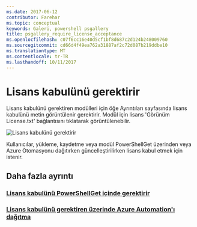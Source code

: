 ```yaml
---
ms.date: 2017-06-12
contributor: Farehar
ms.topic: conceptual
keywords: Galeri, powershell psgallery
title: psgallery_require_license_acceptance
ms.openlocfilehash: c07f6cc16e40d5cf1bf8d687c2d124b248009760
ms.sourcegitcommit: cd66d4f49ea762a31887af2c72d087b219ddbe10
ms.translationtype: MT
ms.contentlocale: tr-TR
ms.lasthandoff: 10/11/2017
---
```

<a name="require-license-acceptance"></a>Lisans kabulünü gerektirir
===========================

Lisans kabulünü gerektiren modülleri için öğe Ayrıntıları sayfasında lisans kabulünü metin görüntülenir gerektirir. Modül için lisans 'Görünüm License.txt' bağlantısını tıklatarak görüntülenebilir.

![Lisans kabulünü gerektirir](Images/RequireLicenseAcceptance.png)

Kullanıcılar, yükleme, kaydetme veya modül PowerShellGet üzerinden veya Azure Otomasyonu dağıtırken güncelleştirilirken lisans kabul etmek için istenir. 

## <a name="more-details"></a>Daha fazla ayrıntı
### <a name="require-license-acceptance-in-powershellgetpsgetmodulerequirelicenseacceptancemd"></a>[Lisans kabulünü PowerShellGet içinde gerektirir](../psget/module/RequireLicenseAcceptance.md)
### <a name="require-license-acceptance-on-deploy-to-azure-automationpsgallerydeploytoazureautomationrequirelicenseacceptancemd"></a>[Lisans kabulünü gerektiren üzerinde Azure Automation'ı dağıtma](psgallery_deploy_to_azure_automation_requireLicenseAcceptance.md)